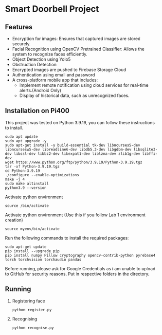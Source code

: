 <h1>Smart Doorbell Project</h1>

<h2>Features</h2>
<ul>
 <li>Encryption for images: Ensures that captured images are stored securely.</li>
 <li>Facial Recognition using OpenCV Pretrained Classifier: Allows the system to recognize faces efficiently.</li>
 <li>Object Detection using Yolo5</li>
 <li>Obstruction Detection</li>
 <li>Encrypted images are pushed to Firebase Storage Cloud</li>
 <li>Authentication using email and password</li>
 <li>A cross-platform mobile app that includes:
   <ul>
     <li>Implement remote notification using cloud services for real-time alerts.(Android Only)</li>
     <li>Display of historical data, such as unrecognized faces.</li>
   </ul>
 </li>
</ul>

<h2>Installation on Pi400</h2>
<p>This project was tested on Python 3.9.19, you can follow these instructions to install.</p>
<pre><code>sudo apt update
sudo apt upgrade -y
sudo apt-get install -y build-essential tk-dev libncurses5-dev libncursesw5-dev libreadline6-dev libdb5.3-dev libgdbm-dev libsqlite3-dev libssl-dev libbz2-dev libexpat1-dev liblzma-dev zlib1g-dev libffi-dev
wget https://www.python.org/ftp/python/3.9.19/Python-3.9.19.tgz
tar -xf Python-3.9.19.tgz
cd Python-3.9.19
./configure --enable-optimizations
make -j 4
sudo make altinstall
python3.9 --version</code></pre>

<p>Activate python environment</p>
<pre><code>source <yourenvname>/bin/activate</code></pre>

<p>Activate python environment (Use this if you follow Lab 1 environment creation)</p>
<pre><code>source myenv/bin/activate</code></pre>

<p>Run the following commands to install the required packages:</p>
<pre><code>sudo apt-get update
pip install --upgrade pip
pip install numpy Pillow cryptography opencv-contrib-python pyrebase4 torch torchvision torchaudio pandas</code></pre>

<p>Before running, please ask for Google Credentials as i am unable to upload to GitHub for security reasons. Put in respective folders in the directory.</p>

<h2>Running</h2>
<ol>
<li>Registering face</li>
<pre><code>python register.py</code></pre>

<li>Recognising</li>
<pre><code>python recognise.py</code></pre>
</ol>
